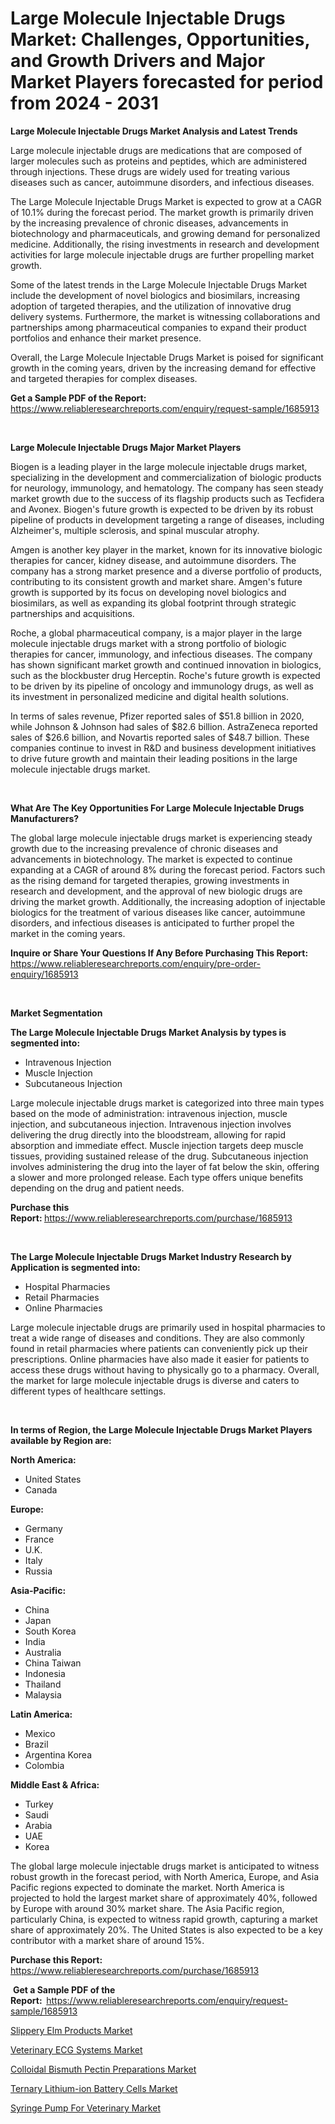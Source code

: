 <p><h1>Large Molecule Injectable Drugs Market: Challenges, Opportunities, and Growth Drivers and Major Market Players forecasted for period from 2024 - 2031</h1></p><p><strong>Large Molecule Injectable Drugs Market Analysis and Latest Trends</strong></p>
<p><p>Large molecule injectable drugs are medications that are composed of larger molecules such as proteins and peptides, which are administered through injections. These drugs are widely used for treating various diseases such as cancer, autoimmune disorders, and infectious diseases.</p><p>The Large Molecule Injectable Drugs Market is expected to grow at a CAGR of 10.1% during the forecast period. The market growth is primarily driven by the increasing prevalence of chronic diseases, advancements in biotechnology and pharmaceuticals, and growing demand for personalized medicine. Additionally, the rising investments in research and development activities for large molecule injectable drugs are further propelling market growth.</p><p>Some of the latest trends in the Large Molecule Injectable Drugs Market include the development of novel biologics and biosimilars, increasing adoption of targeted therapies, and the utilization of innovative drug delivery systems. Furthermore, the market is witnessing collaborations and partnerships among pharmaceutical companies to expand their product portfolios and enhance their market presence.</p><p>Overall, the Large Molecule Injectable Drugs Market is poised for significant growth in the coming years, driven by the increasing demand for effective and targeted therapies for complex diseases.</p></p>
<p><strong>Get a Sample PDF of the Report:&nbsp;</strong> <a href="https://www.reliableresearchreports.com/enquiry/request-sample/1685913">https://www.reliableresearchreports.com/enquiry/request-sample/1685913</a></p>
<p>&nbsp;</p>
<p><strong>Large Molecule Injectable Drugs Major Market Players</strong></p>
<p><p>Biogen is a leading player in the large molecule injectable drugs market, specializing in the development and commercialization of biologic products for neurology, immunology, and hematology. The company has seen steady market growth due to the success of its flagship products such as Tecfidera and Avonex. Biogen's future growth is expected to be driven by its robust pipeline of products in development targeting a range of diseases, including Alzheimer's, multiple sclerosis, and spinal muscular atrophy.</p><p>Amgen is another key player in the market, known for its innovative biologic therapies for cancer, kidney disease, and autoimmune disorders. The company has a strong market presence and a diverse portfolio of products, contributing to its consistent growth and market share. Amgen's future growth is supported by its focus on developing novel biologics and biosimilars, as well as expanding its global footprint through strategic partnerships and acquisitions.</p><p>Roche, a global pharmaceutical company, is a major player in the large molecule injectable drugs market with a strong portfolio of biologic therapies for cancer, immunology, and infectious diseases. The company has shown significant market growth and continued innovation in biologics, such as the blockbuster drug Herceptin. Roche's future growth is expected to be driven by its pipeline of oncology and immunology drugs, as well as its investment in personalized medicine and digital health solutions.</p><p>In terms of sales revenue, Pfizer reported sales of $51.8 billion in 2020, while Johnson & Johnson had sales of $82.6 billion. AstraZeneca reported sales of $26.6 billion, and Novartis reported sales of $48.7 billion. These companies continue to invest in R&D and business development initiatives to drive future growth and maintain their leading positions in the large molecule injectable drugs market.</p></p>
<p>&nbsp;</p>
<p><strong>What Are The Key Opportunities For Large Molecule Injectable Drugs Manufacturers?</strong></p>
<p><p>The global large molecule injectable drugs market is experiencing steady growth due to the increasing prevalence of chronic diseases and advancements in biotechnology. The market is expected to continue expanding at a CAGR of around 8% during the forecast period. Factors such as the rising demand for targeted therapies, growing investments in research and development, and the approval of new biologic drugs are driving the market growth. Additionally, the increasing adoption of injectable biologics for the treatment of various diseases like cancer, autoimmune disorders, and infectious diseases is anticipated to further propel the market in the coming years.</p></p>
<p><strong>Inquire or Share Your Questions If Any Before Purchasing This Report:</strong> <a href="https://www.reliableresearchreports.com/enquiry/pre-order-enquiry/1685913">https://www.reliableresearchreports.com/enquiry/pre-order-enquiry/1685913</a></p>
<p>&nbsp;</p>
<p><strong>Market Segmentation</strong></p>
<p><strong>The Large Molecule Injectable Drugs Market Analysis by types is segmented into:</strong></p>
<p><ul><li>Intravenous Injection</li><li>Muscle Injection</li><li>Subcutaneous Injection</li></ul></p>
<p><p>Large molecule injectable drugs market is categorized into three main types based on the mode of administration: intravenous injection, muscle injection, and subcutaneous injection. Intravenous injection involves delivering the drug directly into the bloodstream, allowing for rapid absorption and immediate effect. Muscle injection targets deep muscle tissues, providing sustained release of the drug. Subcutaneous injection involves administering the drug into the layer of fat below the skin, offering a slower and more prolonged release. Each type offers unique benefits depending on the drug and patient needs.</p></p>
<p><strong>Purchase this Report:&nbsp;</strong><a href="https://www.reliableresearchreports.com/purchase/1685913">https://www.reliableresearchreports.com/purchase/1685913</a></p>
<p>&nbsp;</p>
<p><strong>The Large Molecule Injectable Drugs Market Industry Research by Application is segmented into:</strong></p>
<p><ul><li>Hospital Pharmacies</li><li>Retail Pharmacies</li><li>Online Pharmacies</li></ul></p>
<p><p>Large molecule injectable drugs are primarily used in hospital pharmacies to treat a wide range of diseases and conditions. They are also commonly found in retail pharmacies where patients can conveniently pick up their prescriptions. Online pharmacies have also made it easier for patients to access these drugs without having to physically go to a pharmacy. Overall, the market for large molecule injectable drugs is diverse and caters to different types of healthcare settings.</p></p>
<p>&nbsp;</p>
<p><strong>In terms of Region, the Large Molecule Injectable Drugs Market Players available by Region are:</strong></p>
<p>
    <p> <strong> North America: </strong>
        <ul>
            <li>United States</li>
            <li>Canada</li>
        </ul>
        </p> 
    <p> <strong> Europe: </strong>
        <ul>
            <li>Germany</li>
            <li>France</li>
            <li>U.K.</li>
            <li>Italy</li>
            <li>Russia</li>
        </ul>
        </p> 
    <p> <strong> Asia-Pacific: </strong>
        <ul>
            <li>China</li>
            <li>Japan</li>
            <li>South Korea</li>
            <li>India</li>
            <li>Australia</li>
            <li>China Taiwan</li>
            <li>Indonesia</li>
            <li>Thailand</li>
            <li>Malaysia</li>
        </ul>
        </p> 
    <p> <strong> Latin America: </strong>
        <ul>
            <li>Mexico</li>
            <li>Brazil</li>
            <li>Argentina Korea</li>
            <li>Colombia</li>
        </ul>
        </p> 
    <p> <strong> Middle East & Africa: </strong>
        <ul>
            <li>Turkey</li>
            <li>Saudi</li>
            <li>Arabia</li>
            <li>UAE</li>
            <li>Korea</li>
        </ul>
    </p>
    </p>
<p><p>The global large molecule injectable drugs market is anticipated to witness robust growth in the forecast period, with North America, Europe, and Asia Pacific regions expected to dominate the market. North America is projected to hold the largest market share of approximately 40%, followed by Europe with around 30% market share. The Asia Pacific region, particularly China, is expected to witness rapid growth, capturing a market share of approximately 20%. The United States is also expected to be a key contributor with a market share of around 15%.</p></p>
<p><strong>Purchase this Report: </strong><a href="https://www.reliableresearchreports.com/purchase/1685913">https://www.reliableresearchreports.com/purchase/1685913</a></p>
<p>&nbsp;<strong>Get a Sample PDF of the Report:&nbsp;&nbsp;</strong><a href="https://www.reliableresearchreports.com/enquiry/request-sample/1685913">https://www.reliableresearchreports.com/enquiry/request-sample/1685913</a></p>
<p><strong></strong></p>
<p><p><a href="https://github.com/wusalecollins540tpqoz/Market-Research-Report-List-1/blob/main/slippery-elm-products-market.md">Slippery Elm Products Market</a></p><p><a href="https://github.com/johnbach50/Market-Research-Report-List-2/blob/main/veterinary-ecg-systems-market.md">Veterinary ECG Systems Market</a></p><p><a href="https://issuu.com/reportprime-2/docs/colloidal-bismuth-pectin-preparations-market-size-">Colloidal Bismuth Pectin Preparations Market</a></p><p><a href="https://issuu.com/reportprime-2/docs/ternary-lithium-ion-battery-cells-market-size-2030">Ternary Lithium-ion Battery Cells Market</a></p><p><a href="https://github.com/pjcfca/Market-Research-Report-List-1/blob/main/syringe-pump-for-veterinary-market.md">Syringe Pump For Veterinary Market</a></p></p>